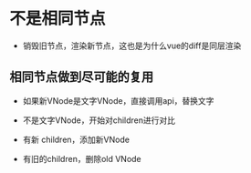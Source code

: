 # 不是相同节点

- 销毁旧节点，渲染新节点，这也是为什么vue的diff是同层渲染

## 相同节点做到尽可能的复用

- 如果新VNode是文字VNode，直接调用api，替换文字

- 不是文字VNode，开始对children进行对比

- 有新 children，添加新VNode

- 有旧的children，删除old VNode

